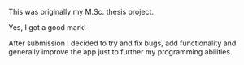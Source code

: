 This was originally my M.Sc. thesis project.

Yes, I got a good mark!

After submission I decided to try and fix bugs, add functionality and generally improve 
the app just to further my programming abilities.
